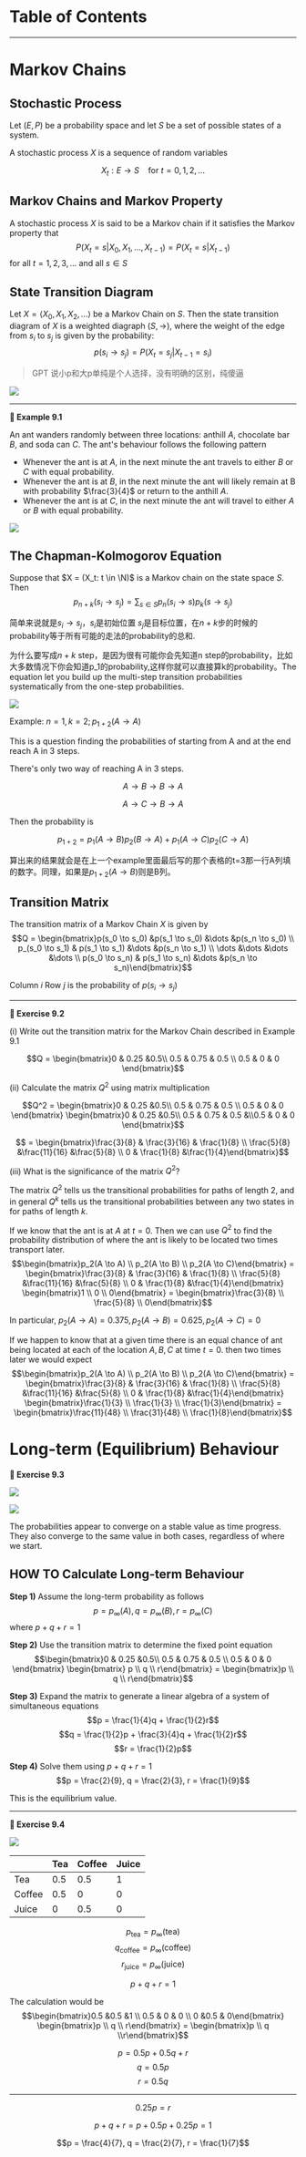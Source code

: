 # Table of Contents
<!-- toc -->
----


# Markov Chains
## Stochastic Process
Let $(E,P)$ be a probability space and let $S$ be a set of possible states of a system.

A stochastic process $X$ is a sequence of random variables

$$X_t: E\to S\ \ \ \ \textrm{for }t=0,1,2,\dots$$

## Markov Chains and Markov Property
A stochastic process $X$ is said to be a Markov chain if it satisfies the Markov property that
$$P(X_t=s| X_0, X_1, \dots, X_{t-1}) = P(X_t=s|X_{t-1})$$
for all $t=1,2,3,\dots$ and all $s \in S$

## State Transition Diagram
Let $X = \langle X_0, X_1, X_2, \dots\rangle$ be a Markov Chain on $S$. Then the state transition diagram of $X$ is a weighted diagraph $(S,\to)$, where the weight of the edge from $s_i$ to $s_j$ is given by the probability:
$$p(s_i \to s_j) = P(X_t = s_j| X_{t-1} = s_i)$$

> GPT 说小p和大p单纯是个人选择，没有明确的区别，纯傻逼

![](./assets/imgs/9-statetransitiondiagram.png)

----
**:smoking: Example 9.1**

An ant wanders randomly between three locations: anthill $A$, chocolate bar $B$, and soda can $C$. The ant's behaviour follows the following pattern
- Whenever the ant is at $A$, in the next minute the ant travels to either $B$ or $C$ with equal probability.
- Whenever the ant is at $B$, in the next minute the ant will likely remain at B with probability $\frac{3}{4}$ or return to the anthill $A$.
- Whenever the ant is at $C$, in the next minute the ant will travel to either $A$ or $B$ with equal probability.

![](./assets/imgs/9-example91.png)

## The Chapman-Kolmogorov Equation
Suppose that $X = (X_t: t \in \N)$ is a Markov chain on the state space $S$. Then
$$p_{n+k}(s_i \to s_j) = \sum_{s \in S} p_n(s_i \to s)p_k(s \to s_j)$$

简单来说就是$s_i \to s_j$，$s_i$是初始位置 $s_j$是目标位置，在$n+k$步的时候的probability等于所有可能的走法的probability的总和.

为什么要写成$n+k$ step，是因为很有可能你会先知道n step的probability，比如大多数情况下你会知道p_1的probability,这样你就可以直接算k的probability。The equation let you build up the multi-step transition probabilities systematically from the one-step probabilities.

![](./assets/imgs/9-chapmanexample.png)

Example: $n=1, k=2; p_{1+2}(A\to A)$

This is a question finding the probabilities of starting from A and at the end reach A in 3 steps.

There's only two way of reaching A in 3 steps.

$$A \to B \to B \to A$$

$$A \to C\to B \to A$$

Then the probability is

$$p_{1+2} = p_1(A \to B)p_2(B \to A) + p_1(A\to C)p_2(C \to A)$$

算出来的结果就会是在上一个example里面最后写的那个表格的t=3那一行A列填的数字。同理，如果是$p_{1+2}(A\to B)$则是B列。

## Transition Matrix
The transition matrix of a Markov Chain $X$ is given by
$$Q = \begin{bmatrix}p(s_0 \to s_0) &p(s_1 \to s_0) &\dots &p(s_n \to s_0) \\ p_(s_0 \to s_1) & p(s_1 \to s_1) &\dots &p(s_n \to s_1) \\ \dots &\dots &\dots &\dots \\ p(s_0 \to s_n) & p(s_1 \to s_n) &\dots &p(s_n \to s_n)\end{bmatrix}$$

Column $i$ Row $j$ is the probability of $p(s_i \to s_j)$


----
**:smoking: Exercise 9.2**

(i) Write out the transition matrix for the Markov Chain described in Example 9.1

$$Q = \begin{bmatrix}0 & 0.25 &0.5\\ 0.5 & 0.75 & 0.5 \\ 0.5 & 0 & 0 \end{bmatrix}$$

(ii) Calculate the matrix $Q^2$ using matrix multiplication

$$Q^2 = \begin{bmatrix}0 & 0.25 &0.5\\ 0.5 & 0.75 & 0.5 \\ 0.5 & 0 & 0 \end{bmatrix} \begin{bmatrix}0 & 0.25 &0.5\\ 0.5 & 0.75 & 0.5 &\\0.5 & 0 & 0 \end{bmatrix}$$

$$ = \begin{bmatrix}\frac{3}{8} & \frac{3}{16} & \frac{1}{8} \\ \frac{5}{8} &\frac{11}{16} &\frac{5}{8} \\ 0 & \frac{1}{8} &\frac{1}{4}\end{bmatrix}$$

(iii) What is the significance of the matrix $Q^2$?

The matrix $Q^2$ tells us the transitional probabilities for paths of length 2, and in general $Q^k$ tells us the transitional probabilities between any two states in for paths of length $k$.

If we know that the ant is at $A$ at $t=0$. Then we can use $Q^2$ to find the probability distribution of where the ant is likely to be located two times transport later.
$$\begin{bmatrix}p_2(A \to A) \\ p_2(A \to B) \\ p_2(A \to C)\end{bmatrix} = \begin{bmatrix}\frac{3}{8} & \frac{3}{16} & \frac{1}{8} \\ \frac{5}{8} &\frac{11}{16} &\frac{5}{8} \\ 0 & \frac{1}{8} &\frac{1}{4}\end{bmatrix} \begin{bmatrix}1 \\ 0 \\ 0\end{bmatrix} = \begin{bmatrix}\frac{3}{8} \\ \frac{5}{8} \\ 0\end{bmatrix}$$

In particular, $p_2(A \to A) = 0.375, p_2(A \to B)=0.625, p_2(A\to C) = 0$

If we happen to know that at a given time there is an equal chance of ant being located at each of the location $A, B, C$ at time $t=0$. then two times later we would expect
$$\begin{bmatrix}p_2(A \to A) \\ p_2(A \to B) \\ p_2(A \to C)\end{bmatrix} = \begin{bmatrix}\frac{3}{8} & \frac{3}{16} & \frac{1}{8} \\ \frac{5}{8} &\frac{11}{16} &\frac{5}{8} \\ 0 & \frac{1}{8} &\frac{1}{4}\end{bmatrix} \begin{bmatrix}\frac{1}{3} \\ \frac{1}{3} \\ \frac{1}{3}\end{bmatrix} = \begin{bmatrix}\frac{11}{48} \\ \frac{31}{48} \\ \frac{1}{8}\end{bmatrix}$$

# Long-term (Equilibrium) Behaviour
**:smoking: Exercise 9.3**

![](./assets/imgs/9-exercise93.png)

![](./assets/imgs/9-exercise93solution.png)

The probabilities appear to converge on a stable value as time progress. They also converge to the same value in both cases, regardless of where we start.

## HOW TO Calculate Long-term Behaviour

**Step 1)** Assume the long-term probability as follows
$$p = p_\infty(A), q = p_\infty(B), r = p_\infty(C)$$
where $p+q+r = 1$

**Step 2)** Use the transition matrix to determine the fixed point equation
$$\begin{bmatrix}0 & 0.25 &0.5\\ 0.5 & 0.75 & 0.5 \\ 0.5 & 0 & 0 \end{bmatrix} \begin{bmatrix} p \\ q \\ r\end{bmatrix} = \begin{bmatrix}p \\ q \\ r\end{bmatrix}$$

**Step 3)** Expand the matrix to generate a linear algebra of a system of simultaneous equations
$$p = \frac{1}{4}q + \frac{1}{2}r$$
$$q = \frac{1}{2}p + \frac{3}{4}q + \frac{1}{2}r$$
$$r = \frac{1}{2}p$$

**Step 4)** Solve them using $p+q+r = 1$
$$p = \frac{2}{9}, q = \frac{2}{3}, r = \frac{1}{9}$$

This is the equilibrium value.

----
**:smoking: Exercise 9.4** 

![](./assets/imgs/9-exercise94.png)

|     | Tea    | Coffee    | Juice    |
|---------------- | --------------- | --------------- | --------------- |
| Tea    | 0.5 | 0.5 | 1  |
| Coffee | 0.5 | 0   | 0  |
| Juice  | 0   | 0.5 | 0  |

$$p_{\textrm{tea}} = p_\infty(\textrm{tea})$$
$$q_{\textrm{coffee}} = p_\infty(\textrm{coffee})$$
$$r_{\textrm{juice}} = p_\infty(\textrm{juice})$$

$$p + q + r = 1$$

The calculation would be
$$\begin{bmatrix}0.5 &0.5 &1 \\ 0.5 & 0 & 0 \\ 0 &0.5 & 0\end{bmatrix} \begin{bmatrix}p \\ q \\ r\end{bmatrix} = \begin{bmatrix}p \\ q \\r\end{bmatrix}$$

$$p = 0.5p + 0.5q + r$$
$$q = 0.5p$$
$$r = 0.5q$$

----

$$0.25p = r$$

$$p + q +r = p + 0.5p + 0.25p = 1$$

$$p = \frac{4}{7}, q = \frac{2}{7}, r = \frac{1}{7}$$
